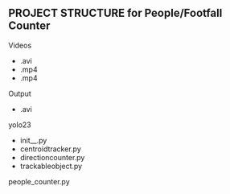 ## PROJECT STRUCTURE for People/Footfall Counter

Videos
+ .avi
+ .mp4
+ .mp4

Output
+ .avi 

yolo23
+ init__.py
+ centroidtracker.py
+ directioncounter.py
+ trackableobject.py

people_counter.py 
